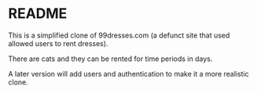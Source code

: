 README
=====

This is a simplified clone of 99dresses.com (a defunct site that used
allowed users to rent dresses).

There are cats and they can be rented for time periods in days.

A later version will add users and authentication to make it a more
realistic clone.
